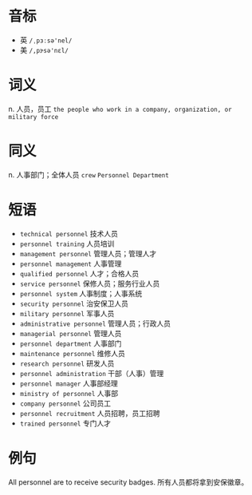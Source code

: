 # 音标

- 英 `/ˌpɜːsə'nel/`
- 美 `/,pɝsə'nɛl/`

# 词义

n. 人员，员工
`the people who work in a company, organization, or military force`

# 同义

n. 人事部门；全体人员
`crew` `Personnel Department`

# 短语

- `technical personnel` 技术人员
- `personnel training` 人员培训
- `management personnel` 管理人员；管理人才
- `personnel management` 人事管理
- `qualified personnel` 人才；合格人员
- `service personnel` 保修人员；服务行业人员
- `personnel system` 人事制度；人事系统
- `security personnel` 治安保卫人员
- `military personnel` 军事人员
- `administrative personnel` 管理人员；行政人员
- `managerial personnel` 管理人员
- `personnel department` 人事部门
- `maintenance personnel` 维修人员
- `research personnel` 研发人员
- `personnel administration` 干部（人事）管理
- `personnel manager` 人事部经理
- `ministry of personnel` 人事部
- `company personnel` 公司员工
- `personnel recruitment` 人员招聘，员工招聘
- `trained personnel` 专门人才

# 例句

All personnel are to receive security badges.
所有人员都将拿到安保徽章。


